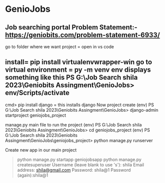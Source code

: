 # GenioJobs
Job searching portal
Problem Statement:-
https://geniobits.com/problem-statement-6933/
-----------------------------------------------------------------------------------------
go to folder where we want project = open in vs code

install= pip install virtualenvwrapper-win
go to virtual environment = py -m venv env 
displays something like this 
PS G:\Job Search shila 2023\Geniobits Assingment\GenioJobs> env/Scripts/activate
----------------------------------------------------------------------------------------

cmd> pip install django = this installs django
Now project create
(env) PS G:\Job Search shila 2023\Geniobits Assingment\GenioJobs> django-admin startproject geniojobs_project


manage.py main file to run the project
(env) PS G:\Job Search shila 2023\Geniobits Assingment\GenioJobs> cd geniojobs_project
(env) PS G:\Job Search shila 2023\Geniobits Assingment\GenioJobs\geniojobs_project> python manage.py runserver

Create new app in our main project
>python manage.py startapp geniojobsapp
>python manage.py createsuperuser
Username (leave blank to use 's'): shila
Email address: shila@gmail.com
Password: shila@1
Password (again):shila@1